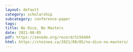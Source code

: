 ```yaml
---
layout: default
category: scholarship
subcategory: conference-paper
tags:
title: No Dice, No Masters
date: 2021-08-05
pdf: https://zenodo.org/record/5156494
html: https://steinea.ca/2021/08/05/no-dice-no-masters/
---
```

